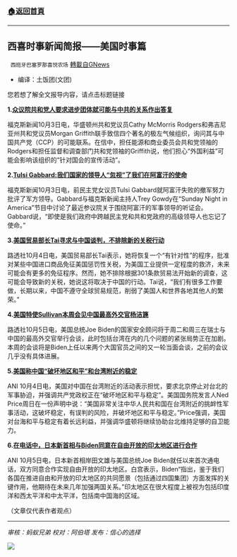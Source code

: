 ###  [:house:返回首頁](https://github.com/ourhimalayas/txt)
---


## 西喜时事新闻简报——美国时事篇
` 西班牙巴塞罗那喜悦农场` [轉載自GNews](https://gnews.org/zh-hans/1574654/)

- 编译：土饭团(文团)


您若想了解全文报导内容，请点击标题链接

**1.[众议院共和党人要求进步团体就可能与中共的关系作出答复](https://www.foxnews.com/politics/house-republicans-letter-progressives-ties-chinese-communist-party)**

福克斯新闻10月3日电，华盛顿州共和党议员Cathy McMorris Rodgers和弗吉尼亚州共和党议员Morgan Griffith联手致信四个著名的极左气候组织，询问其与中国共产党（CCP）的可能联系。在信中，担任能源和商业委员会共和党领袖的Rodgers和担任监督和调查部门共和党领袖的Griffith说，他们担心“外国利益”可能会影响该组织的“针对国会的宣传活动”。

**2.[Tulsi Gabbard:我们国家的领导人“忽视”了我们在阿富汗的使命](https://www.foxnews.com/media/tulsi-gabbard-leaders-lost-sight-of-mission-in-afghanistan)**

福克斯新闻10月3日电，前民主党女议员Tulsi Gabbard就阿富汗失败的撤军努力批评了军方领导。Gabbard与福克斯新闻主持人Trey Gowdy在“Sunday Night in America”节目中讨论了最近参议院关于围绕阿富汗的军事领导的听证会。Gabbard说，“即使是我们政府中跨越民主党和共和党政府的高级领导人也忘记了使命。”

**3.[美国贸易部长Tai寻求与中国谈判，不排除新的关税行动](https://www.reuters.com/business/bidens-new-china-trade-plan-echoes-trumps-assumes-beijing-wont-change-2021-10-04/)**

路透社10月4日电，美国贸易部长Tai表示，她将恢复一个“有针对性”的程序，批准对某些中国进口商品免征美国惩罚性关税，为美国工业提供一定程度的救济，未来可能会有更多的免征程序。然而，她不排除根据301条款贸易法开始新的调查，这可能会导致新的关税，她说这将取决于中国的行动。Tai说，“我们有很多工作要做，长期以来，中国不遵守全球贸易规范，削弱了美国人和世界各地其他人的繁荣。”

**4.[美国特使Sullivan本周会见中国最高外交官杨洁篪](https://www.reuters.com/world/us/us-envoy-sullivan-meet-chinas-top-diplomat-yang-this-week-scmp-2021-10-05/)**

路透社10月5日电，美国总统Joe Biden的国家安全顾问将于周二和周三在瑞士与中国的最高外交官举行会谈，此时包括台湾在内的几个问题的紧张局势正在加剧。本周的会谈将是Biden上任以来两个大国官员之间的又一轮当面会谈，之前的会议几乎没有具体进展。

**5.[美国称中国“破坏地区和平”和台湾附近的稳定](https://www.aninews.in/news/world/us/us-says-china-undermining-regional-peace-stability-near-taiwan20211004045654/)**

ANI 10月4日电，美国对中国在台湾附近的活动表示担忧，要求北京停止对台北的军事胁迫，并强调共产党政权正在“破坏地区和平与稳定”。美国国务院发言人Ned Price周日在一份声明中说：“美国非常关注中华人民共和国在台湾附近的挑衅性军事活动，这破坏稳定，有误判的风险，并破坏地区和平与稳定。”Price强调，美国对台海和平与稳定有着长远利益，并强调华盛顿将继续协助台北维持足够的自卫能力。

**6.[在电话中，日本新首相与Biden同意在自由开放的印太地区进行合作](https://www.aninews.in/news/world/asia/in-phone-call-japan-new-pm-biden-agree-to-cooperate-on-free-and-open-indo-pacific20211005103102/)**

ANI 10月5日电，日本新首相岸田文雄与美国总统Joe Biden就任以来首次通电话，双方同意合作实现自由开放的印太地区。白宫表示，Biden“指出，鉴于我们各国在推进自由和开放的印太地区的共同愿景（包括通过四国集团）方面发挥的关键作用，他期待在未来几年加强两国关系。”印太地区在很大程度上被视为包括印度洋和西太平洋和中太平洋，包括南中国海的区域。

（文章仅代表作者观点）

* * *

*审核：蚂蚁兄弟*
*校对：阿伯塔*
*发布：信心的选择*

![](https://assets.gnews.org/wp-content/uploads/2021/09/GNEWS_CH.-1-1.jpeg)
